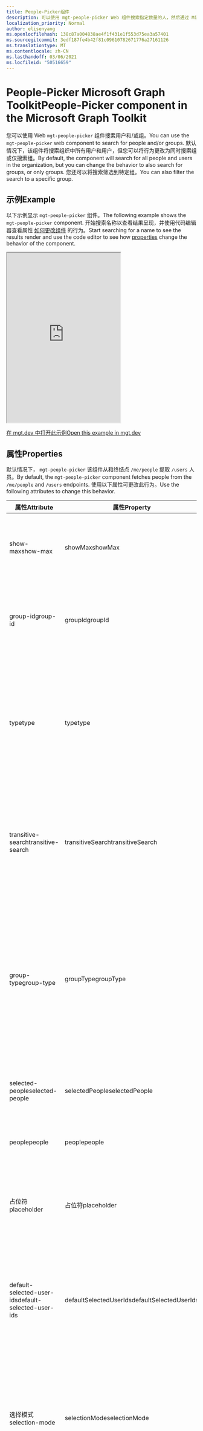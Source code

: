 ```yaml
---
title: People-Picker组件
description: 可以使用 mgt-people-picker Web 组件搜索指定数量的人，然后通过 Microsoft Graph 呈现结果列表。
localization_priority: Normal
author: elisenyang
ms.openlocfilehash: 138c87a004838ae4f1f431e1f553d75ea3a57401
ms.sourcegitcommit: 3edf187fe4b42f81c09610782671776a27161126
ms.translationtype: MT
ms.contentlocale: zh-CN
ms.lasthandoff: 03/06/2021
ms.locfileid: "50516659"
---
```

# <a name="people-picker-component-in-the-microsoft-graph-toolkit"></a><span data-ttu-id="fd898-103">People-Picker Microsoft Graph Toolkit</span><span class="sxs-lookup"><span data-stu-id="fd898-103">People-Picker component in the Microsoft Graph Toolkit</span></span>

<span data-ttu-id="fd898-104">您可以使用 Web `mgt-people-picker` 组件搜索用户和/或组。</span><span class="sxs-lookup"><span data-stu-id="fd898-104">You can use the `mgt-people-picker` web component to search for people and/or groups.</span></span> <span data-ttu-id="fd898-105">默认情况下，该组件将搜索组织中所有用户和用户，但您可以将行为更改为同时搜索组或仅搜索组。</span><span class="sxs-lookup"><span data-stu-id="fd898-105">By default, the component will search for all people and users in the organization, but you can change the behavior to also search for groups, or only groups.</span></span> <span data-ttu-id="fd898-106">您还可以将搜索筛选到特定组。</span><span class="sxs-lookup"><span data-stu-id="fd898-106">You can also filter the search to a specific group.</span></span>

## <a name="example"></a><span data-ttu-id="fd898-107">示例</span><span class="sxs-lookup"><span data-stu-id="fd898-107">Example</span></span>

<span data-ttu-id="fd898-108">以下示例显示 `mgt-people-picker` 组件。</span><span class="sxs-lookup"><span data-stu-id="fd898-108">The following example shows the `mgt-people-picker` component.</span></span> <span data-ttu-id="fd898-109">开始搜索名称以查看结果呈现，并使用代码编辑器查看属性 [如何更改组件](#properties) 的行为。</span><span class="sxs-lookup"><span data-stu-id="fd898-109">Start searching for a name to see the results render and use the code editor to see how [properties](#properties) change the behavior of the component.</span></span>

<iframe src="https://mgt.dev/iframe.html?id=components-mgt-people-picker--people-picker&source=docs" height="450"></iframe>

[<span data-ttu-id="fd898-110">在 mgt.dev 中打开此示例</span><span class="sxs-lookup"><span data-stu-id="fd898-110">Open this example in mgt.dev</span></span>](https://mgt.dev/?path=/story/components-mgt-people-picker--people-picker&source=docs)

## <a name="properties"></a><span data-ttu-id="fd898-111">属性</span><span class="sxs-lookup"><span data-stu-id="fd898-111">Properties</span></span>

<span data-ttu-id="fd898-112">默认情况下， `mgt-people-picker` 该组件从和终结点 `/me/people` 提取 `/users` 人员。</span><span class="sxs-lookup"><span data-stu-id="fd898-112">By default, the `mgt-people-picker` component fetches people from the `/me/people` and `/users` endpoints.</span></span> <span data-ttu-id="fd898-113">使用以下属性可更改此行为。</span><span class="sxs-lookup"><span data-stu-id="fd898-113">Use the following attributes to change this behavior.</span></span>

| <span data-ttu-id="fd898-114">属性</span><span class="sxs-lookup"><span data-stu-id="fd898-114">Attribute</span></span> | <span data-ttu-id="fd898-115">属性</span><span class="sxs-lookup"><span data-stu-id="fd898-115">Property</span></span> | <span data-ttu-id="fd898-116">说明</span><span class="sxs-lookup"><span data-stu-id="fd898-116">Description</span></span>                                                                                                                                                                            |
| -------- | --------- | -------------------------------------------------------------------------------------------------------------------------------------------------------------------------------------- |
| <span data-ttu-id="fd898-117">show-max</span><span class="sxs-lookup"><span data-stu-id="fd898-117">show-max</span></span> | <span data-ttu-id="fd898-118">showMax</span><span class="sxs-lookup"><span data-stu-id="fd898-118">showMax</span></span>   | <span data-ttu-id="fd898-119">一个数字值，指示要显示的最大人数。</span><span class="sxs-lookup"><span data-stu-id="fd898-119">A number value to indicate the maximum number of people to show.</span></span> <span data-ttu-id="fd898-120">默认值为 6。</span><span class="sxs-lookup"><span data-stu-id="fd898-120">the default value is 6.</span></span>                                                                                             |
| <span data-ttu-id="fd898-121">group-id</span><span class="sxs-lookup"><span data-stu-id="fd898-121">group-id</span></span>    | <span data-ttu-id="fd898-122">groupId</span><span class="sxs-lookup"><span data-stu-id="fd898-122">groupId</span></span>     | <span data-ttu-id="fd898-123">一个字符串值，属于 Microsoft Graph 定义的组，用于进一步筛选搜索结果。</span><span class="sxs-lookup"><span data-stu-id="fd898-123">A string value that belongs to a Microsoft Graph defined group for further filtering of the search results.</span></span>                                                                            |
| <span data-ttu-id="fd898-124">type</span><span class="sxs-lookup"><span data-stu-id="fd898-124">type</span></span>     | <span data-ttu-id="fd898-125">type</span><span class="sxs-lookup"><span data-stu-id="fd898-125">type</span></span>      | <span data-ttu-id="fd898-126">要搜索的实体的类型。</span><span class="sxs-lookup"><span data-stu-id="fd898-126">The type of entities to search for.</span></span> <span data-ttu-id="fd898-127">可用选项有： `person` ， `group` 。 `any`</span><span class="sxs-lookup"><span data-stu-id="fd898-127">Available options are: `person`, `group`, `any`.</span></span> <span data-ttu-id="fd898-128">默认值为 `person`。</span><span class="sxs-lookup"><span data-stu-id="fd898-128">Default value is `person`.</span></span> <span data-ttu-id="fd898-129">如果设置了属性， `group-id` 则此属性无效。</span><span class="sxs-lookup"><span data-stu-id="fd898-129">This attribute has no effect if `group-id` property is set.</span></span>         
| <span data-ttu-id="fd898-130">transitive-search</span><span class="sxs-lookup"><span data-stu-id="fd898-130">transitive-search</span></span>     | <span data-ttu-id="fd898-131">transitiveSearch</span><span class="sxs-lookup"><span data-stu-id="fd898-131">transitiveSearch</span></span>      | <span data-ttu-id="fd898-132">一个布尔值，用于执行可传递搜索简单列表返回所有嵌套成员的成员的索引 - 默认情况下，不使用可传递搜索。</span><span class="sxs-lookup"><span data-stu-id="fd898-132">A Boolean value to perform a transitive search returning a flat list of all nested members - by default transitive search is not used.</span></span>|
| <span data-ttu-id="fd898-133">group-type</span><span class="sxs-lookup"><span data-stu-id="fd898-133">group-type</span></span>     | <span data-ttu-id="fd898-134">groupType</span><span class="sxs-lookup"><span data-stu-id="fd898-134">groupType</span></span>      | <span data-ttu-id="fd898-135">要搜索的组类型。</span><span class="sxs-lookup"><span data-stu-id="fd898-135">The group type to search for.</span></span> <span data-ttu-id="fd898-136">可用选项有： `unified` ， ， ， `security` `mailenabledsecurity` `distribution` `any` 。</span><span class="sxs-lookup"><span data-stu-id="fd898-136">Available options are: `unified`, `security`, `mailenabledsecurity`, `distribution`, `any`.</span></span> <span data-ttu-id="fd898-137">默认值为 `any`。</span><span class="sxs-lookup"><span data-stu-id="fd898-137">Default value is `any`.</span></span> <span data-ttu-id="fd898-138">如果该属性设置为 ， `type` 则此属性无效 `person` 。</span><span class="sxs-lookup"><span data-stu-id="fd898-138">This attribute has no effect if the `type` property is set to `person`.</span></span>                                                                           |
|  <span data-ttu-id="fd898-139">selected-people</span><span class="sxs-lookup"><span data-stu-id="fd898-139">selected-people</span></span>  | <span data-ttu-id="fd898-140">selectedPeople</span><span class="sxs-lookup"><span data-stu-id="fd898-140">selectedPeople</span></span>     | <span data-ttu-id="fd898-141">所选人员数组。</span><span class="sxs-lookup"><span data-stu-id="fd898-141">An array of selected people.</span></span> <span data-ttu-id="fd898-142">设置此值以编程方式选择人员。</span><span class="sxs-lookup"><span data-stu-id="fd898-142">Set this value to select people programmatically.</span></span>|
| <span data-ttu-id="fd898-143">people</span><span class="sxs-lookup"><span data-stu-id="fd898-143">people</span></span>   | <span data-ttu-id="fd898-144">people</span><span class="sxs-lookup"><span data-stu-id="fd898-144">people</span></span>    | <span data-ttu-id="fd898-145">在搜索结果中找到并呈现的一组人员</span><span class="sxs-lookup"><span data-stu-id="fd898-145">An array of people found and rendered in the search result</span></span> |
| <span data-ttu-id="fd898-146">占位符</span><span class="sxs-lookup"><span data-stu-id="fd898-146">placeholder</span></span>   | <span data-ttu-id="fd898-147">占位符</span><span class="sxs-lookup"><span data-stu-id="fd898-147">placeholder</span></span>    | <span data-ttu-id="fd898-148">解释如何使用组件的默认文本。</span><span class="sxs-lookup"><span data-stu-id="fd898-148">The default text that appears to explain how to use the component.</span></span> <span data-ttu-id="fd898-149">默认值为 `Start typing a name`。</span><span class="sxs-lookup"><span data-stu-id="fd898-149">Default value is `Start typing a name`.</span></span>
| <span data-ttu-id="fd898-150">default-selected-user-ids</span><span class="sxs-lookup"><span data-stu-id="fd898-150">default-selected-user-ids</span></span> | <span data-ttu-id="fd898-151">defaultSelectedUserIds</span><span class="sxs-lookup"><span data-stu-id="fd898-151">defaultSelectedUserIds</span></span> | <span data-ttu-id="fd898-152">当提供以逗号分隔的 Microsoft Graph 用户 ID 字符串时，组件在初始化时将按所选内容呈现相应的用户。</span><span class="sxs-lookup"><span data-stu-id="fd898-152">When provided a string of comma-separated Microsoft Graph user IDs, the component renders the respective users as selected upon initialization.</span></span>
| <span data-ttu-id="fd898-153">选择模式</span><span class="sxs-lookup"><span data-stu-id="fd898-153">selection-mode</span></span> | <span data-ttu-id="fd898-154">selectionMode</span><span class="sxs-lookup"><span data-stu-id="fd898-154">selectionMode</span></span> | <span data-ttu-id="fd898-155">用于指示是允许选择多个项目， (组选择) 单个项目。</span><span class="sxs-lookup"><span data-stu-id="fd898-155">Used to indicate whether to allow selecting multiple items (users or groups) or just a single item.</span></span> <span data-ttu-id="fd898-156">可用选项包括： `single` `multiple` 、 。</span><span class="sxs-lookup"><span data-stu-id="fd898-156">Available options are: `single`, `multiple`.</span></span> <span data-ttu-id="fd898-157">默认值为 `multiple`。</span><span class="sxs-lookup"><span data-stu-id="fd898-157">Default value is `multiple`.</span></span>
| <span data-ttu-id="fd898-158">已禁用</span><span class="sxs-lookup"><span data-stu-id="fd898-158">disabled</span></span> | <span data-ttu-id="fd898-159">已禁用</span><span class="sxs-lookup"><span data-stu-id="fd898-159">disabled</span></span> | <span data-ttu-id="fd898-160">设置是否禁用人员选取器。</span><span class="sxs-lookup"><span data-stu-id="fd898-160">Sets whether the people picker is disabled.</span></span> <span data-ttu-id="fd898-161">禁用后，用户将无法搜索或选择人员。</span><span class="sxs-lookup"><span data-stu-id="fd898-161">When disabled, the user is not able to search or select people.</span></span>

<span data-ttu-id="fd898-162">下面是一 `show-max` 个示例。</span><span class="sxs-lookup"><span data-stu-id="fd898-162">The following is a `show-max` example.</span></span>

```html
<mgt-people-picker show-max="4"> </mgt-people-picker>
```

## <a name="selected-people"></a><span data-ttu-id="fd898-163">所选人员</span><span class="sxs-lookup"><span data-stu-id="fd898-163">Selected people</span></span>

<span data-ttu-id="fd898-164">组件的"所选人员"部分呈现开发人员或用户选择的每个人。</span><span class="sxs-lookup"><span data-stu-id="fd898-164">The selected people section of the component renders each person chosen by the developer or user.</span></span> 

![mgt-people-picker](./images/selected-people.png)

<span data-ttu-id="fd898-166">可以通过执行以下操作之一填充所选人员数据：</span><span class="sxs-lookup"><span data-stu-id="fd898-166">You can populate selected people data by doing one of the following:</span></span>

- <span data-ttu-id="fd898-167">直接 `selectedPeople` 设置属性，如以下示例所示。</span><span class="sxs-lookup"><span data-stu-id="fd898-167">Setting the `selectedPeople` property directly, as shown in the following example.</span></span>  

    ```javascript
    // personObject = User or Person from Microsoft Graph
    document.querySelector('mgt-people-picker').selectedPeople.push(personObject);
    ```

- <span data-ttu-id="fd898-168">使用此方法 `selectUsersById()` ，该方法接受 Microsoft graph 用户 [ID](/graph/api/resources/users) 数组，以查找关联的用户详细信息进行选择。</span><span class="sxs-lookup"><span data-stu-id="fd898-168">Using the `selectUsersById()` method, which accepts an array of Microsoft graph [user ids](/graph/api/resources/users) to find associated user details for selection.</span></span>

     ><span data-ttu-id="fd898-169">**注意：** 如果未找到用户， `id` 则不会为此呈现任何数据 `id` 。</span><span class="sxs-lookup"><span data-stu-id="fd898-169">**Note:** If no user is found for an `id`, no data will be rendered for that `id`.</span></span>

    ```javascript
    // id = Microsoft graph User "id"
    document.querySelector('mgt-people-picker').selectUsersById(["id","id"])
    ```

## <a name="events"></a><span data-ttu-id="fd898-170">活动</span><span class="sxs-lookup"><span data-stu-id="fd898-170">Events</span></span>

<span data-ttu-id="fd898-171">从组件中触发以下事件。</span><span class="sxs-lookup"><span data-stu-id="fd898-171">The following events are fired from the component.</span></span>

| <span data-ttu-id="fd898-172">事件</span><span class="sxs-lookup"><span data-stu-id="fd898-172">Event</span></span> | <span data-ttu-id="fd898-173">说明</span><span class="sxs-lookup"><span data-stu-id="fd898-173">Description</span></span> |
| --- | --- |
| `selectionChanged` | <span data-ttu-id="fd898-174">用户在选定/选取人员列表中添加或删除了人员。</span><span class="sxs-lookup"><span data-stu-id="fd898-174">The user added or removed a person from the list of selected/picked people.</span></span>|

## <a name="css-custom-properties"></a><span data-ttu-id="fd898-175">CSS 自定义属性</span><span class="sxs-lookup"><span data-stu-id="fd898-175">CSS custom properties</span></span>

<span data-ttu-id="fd898-176">组件 `mgt-people-picker` 定义以下 CSS 自定义属性。</span><span class="sxs-lookup"><span data-stu-id="fd898-176">The `mgt-people-picker` component defines the following CSS custom properties.</span></span>

```css
mgt-people-picker {
    --input-border: 2px rgba(255, 255, 255, 0.5) solid; /* sets all input area border */

      /* OR individual input border sides */
    --input-border-bottom: 2px rgba(255, 255, 255, 0.5) solid;
    --input-border-right: 2px rgba(255, 255, 255, 0.5) solid;
    --input-border-left: 2px rgba(255, 255, 255, 0.5) solid;
    --input-border-top: 2px rgba(255, 255, 255, 0.5) solid;

    --input-background-color: #1f1f1f; /* input area background color */
    --input-border-color--hover: #008394; /* input area border hover color */
    --input-border-color--focus: #0f78d4; /* input area border focus color */

    --dropdown-background-color: #1f1f1f; /* selection area background color */
    --dropdown-item-hover-background: #333d47; /* person background color on hover */
    
    --selected-person-background-color: #f1f1f1; /* person item background color */
    
    --color: white; /* input area border focus color */
    --placeholder-color: #f1f1f1; /* placeholder text color */
    --placeholder-color--focus: rgba(255, 255, 255, 0.8); /* placeholder text focus color */
}
```

## <a name="templates"></a><span data-ttu-id="fd898-177">模板</span><span class="sxs-lookup"><span data-stu-id="fd898-177">Templates</span></span>

 <span data-ttu-id="fd898-178">`mgt-people-picker` 支持 [多个模板](../customize-components/templates.md) ，您可以使用这些模板替换组件的某些部分。</span><span class="sxs-lookup"><span data-stu-id="fd898-178">`mgt-people-picker` supports several [templates](../customize-components/templates.md) that you can use to replace certain parts of the component.</span></span> <span data-ttu-id="fd898-179">若要指定模板，请包含组件 `<template>` 中的元素，将值设置为 `data-type` 下列值之一。</span><span class="sxs-lookup"><span data-stu-id="fd898-179">To specify a template, include a `<template>` element inside a component and set the `data-type` value to one of the following.</span></span>

| <span data-ttu-id="fd898-180">数据类型</span><span class="sxs-lookup"><span data-stu-id="fd898-180">Data type</span></span> | <span data-ttu-id="fd898-181">数据上下文</span><span class="sxs-lookup"><span data-stu-id="fd898-181">Data context</span></span> | <span data-ttu-id="fd898-182">说明</span><span class="sxs-lookup"><span data-stu-id="fd898-182">Description</span></span> |
| --- | --- | --- |
| <span data-ttu-id="fd898-183">默认</span><span class="sxs-lookup"><span data-stu-id="fd898-183">default</span></span> | <span data-ttu-id="fd898-184">null：无数据</span><span class="sxs-lookup"><span data-stu-id="fd898-184">null: no data</span></span> | <span data-ttu-id="fd898-185">用于覆盖整个组件的呈现的模板。</span><span class="sxs-lookup"><span data-stu-id="fd898-185">The template used to override the rendering of the entire component.</span></span>
| <span data-ttu-id="fd898-186">loading</span><span class="sxs-lookup"><span data-stu-id="fd898-186">loading</span></span> | <span data-ttu-id="fd898-187">null：无数据</span><span class="sxs-lookup"><span data-stu-id="fd898-187">null: no data</span></span> | <span data-ttu-id="fd898-188">在请求图形时用于呈现选取器状态的模板。</span><span class="sxs-lookup"><span data-stu-id="fd898-188">The template used to render the state of picker while request to graph is being made.</span></span> |
| <span data-ttu-id="fd898-189">error</span><span class="sxs-lookup"><span data-stu-id="fd898-189">error</span></span> | <span data-ttu-id="fd898-190">null：无数据</span><span class="sxs-lookup"><span data-stu-id="fd898-190">null: no data</span></span> | <span data-ttu-id="fd898-191">如果用户搜索未返回任何用户，则使用的模板。</span><span class="sxs-lookup"><span data-stu-id="fd898-191">The template used if user search returns no users.</span></span> |
| <span data-ttu-id="fd898-192">no-data</span><span class="sxs-lookup"><span data-stu-id="fd898-192">no-data</span></span> | <span data-ttu-id="fd898-193">null：无数据</span><span class="sxs-lookup"><span data-stu-id="fd898-193">null: no data</span></span> | <span data-ttu-id="fd898-194">如果用户搜索未返回用户，则使用备用模板。</span><span class="sxs-lookup"><span data-stu-id="fd898-194">An alternative template used if user search returns no users.</span></span> |
| <span data-ttu-id="fd898-195">selected-person</span><span class="sxs-lookup"><span data-stu-id="fd898-195">selected-person</span></span> | <span data-ttu-id="fd898-196">person：人员详细信息对象</span><span class="sxs-lookup"><span data-stu-id="fd898-196">person: The person details object</span></span> | <span data-ttu-id="fd898-197">用于呈现选定人员模板。</span><span class="sxs-lookup"><span data-stu-id="fd898-197">The template to render selected people.</span></span> |
| <span data-ttu-id="fd898-198">person</span><span class="sxs-lookup"><span data-stu-id="fd898-198">person</span></span> | <span data-ttu-id="fd898-199">person：人员详细信息对象</span><span class="sxs-lookup"><span data-stu-id="fd898-199">person: The person details object</span></span> | <span data-ttu-id="fd898-200">在下拉列表中呈现人员模板。</span><span class="sxs-lookup"><span data-stu-id="fd898-200">The template to render people in the dropdown.</span></span> |

<span data-ttu-id="fd898-201">以下示例演示如何使用 `error` 模板。</span><span class="sxs-lookup"><span data-stu-id="fd898-201">The following examples shows how to use the `error` template.</span></span>

```html
<mgt-people-picker>
  <template data-type="error">
    <p>Sorry, no people were found</p>
  </template>
</mgt-people-picker>
```

## <a name="microsoft-graph-permissions"></a><span data-ttu-id="fd898-202">Microsoft Graph 权限</span><span class="sxs-lookup"><span data-stu-id="fd898-202">Microsoft Graph permissions</span></span>

<span data-ttu-id="fd898-203">此组件使用以下 Microsoft Graph API 和权限。</span><span class="sxs-lookup"><span data-stu-id="fd898-203">This component uses the following Microsoft Graph APIs and permissions.</span></span>

| <span data-ttu-id="fd898-204">API</span><span class="sxs-lookup"><span data-stu-id="fd898-204">API</span></span>                                                                                                              | <span data-ttu-id="fd898-205">权限</span><span class="sxs-lookup"><span data-stu-id="fd898-205">Permission</span></span>  |
| ---------------------------------------------------------------------------------------------------------------- | ----------- |
| [<span data-ttu-id="fd898-206">/me/people</span><span class="sxs-lookup"><span data-stu-id="fd898-206">/me/people</span></span>](/graph/api/user-list-people)                    | <span data-ttu-id="fd898-207">People.Read</span><span class="sxs-lookup"><span data-stu-id="fd898-207">People.Read</span></span>        |
| [<span data-ttu-id="fd898-208">/users</span><span class="sxs-lookup"><span data-stu-id="fd898-208">/users</span></span>](/graph/api/user-list)  | <span data-ttu-id="fd898-209">User.ReadBasic.All</span><span class="sxs-lookup"><span data-stu-id="fd898-209">User.ReadBasic.All</span></span> |
| [<span data-ttu-id="fd898-210">/groups</span><span class="sxs-lookup"><span data-stu-id="fd898-210">/groups</span></span>](/group-list)  | <span data-ttu-id="fd898-211">Group.Read.All</span><span class="sxs-lookup"><span data-stu-id="fd898-211">Group.Read.All</span></span> |
| [<span data-ttu-id="fd898-212">/groups/ \$ {groupId}/members</span><span class="sxs-lookup"><span data-stu-id="fd898-212">/groups/\${groupId}/members</span></span>](/graph/api/group-list-members) | <span data-ttu-id="fd898-213">GroupMember.Read.All</span><span class="sxs-lookup"><span data-stu-id="fd898-213">GroupMember.Read.All</span></span>        |
| [<span data-ttu-id="fd898-214">/users/${userPrincipleName} </span><span class="sxs-lookup"><span data-stu-id="fd898-214">/users/${userPrincipleName} </span></span>](/graph/api/user-get)  | <span data-ttu-id="fd898-215">User.Read</span><span class="sxs-lookup"><span data-stu-id="fd898-215">User.Read</span></span> |

## <a name="authentication"></a><span data-ttu-id="fd898-216">身份验证</span><span class="sxs-lookup"><span data-stu-id="fd898-216">Authentication</span></span>

<span data-ttu-id="fd898-217">该控件使用身份验证文档中介绍的全局 [身份验证提供程序](../providers/providers.md)。</span><span class="sxs-lookup"><span data-stu-id="fd898-217">The control uses the global authentication provider described in the [authentication documentation](../providers/providers.md).</span></span>

## <a name="extend-for-more-control"></a><span data-ttu-id="fd898-218">扩展以更多控制</span><span class="sxs-lookup"><span data-stu-id="fd898-218">Extend for more control</span></span>

<span data-ttu-id="fd898-219">对于更复杂的方案或真正自定义的 UX，此组件公开了多个在组件扩展 `protected render*` 中替代的方法。</span><span class="sxs-lookup"><span data-stu-id="fd898-219">For more complex scenarios or a truly custom UX, this component exposes several `protected render*` methods for override in component extensions.</span></span>

| <span data-ttu-id="fd898-220">方法</span><span class="sxs-lookup"><span data-stu-id="fd898-220">Method</span></span> | <span data-ttu-id="fd898-221">说明</span><span class="sxs-lookup"><span data-stu-id="fd898-221">Description</span></span> |
| - | - |
| <span data-ttu-id="fd898-222">renderInput</span><span class="sxs-lookup"><span data-stu-id="fd898-222">renderInput</span></span> | <span data-ttu-id="fd898-223">呈现输入文本框。</span><span class="sxs-lookup"><span data-stu-id="fd898-223">Renders the input text box.</span></span> |
| <span data-ttu-id="fd898-224">renderSelectedPeople</span><span class="sxs-lookup"><span data-stu-id="fd898-224">renderSelectedPeople</span></span> | <span data-ttu-id="fd898-225">呈现所选人员令牌。</span><span class="sxs-lookup"><span data-stu-id="fd898-225">Renders the selected people tokens.</span></span> |
| <span data-ttu-id="fd898-226">renderSelectedPerson</span><span class="sxs-lookup"><span data-stu-id="fd898-226">renderSelectedPerson</span></span> | <span data-ttu-id="fd898-227">呈现个人个人令牌。</span><span class="sxs-lookup"><span data-stu-id="fd898-227">Renders an individual person token.</span></span> |
| <span data-ttu-id="fd898-228">renderFlyout</span><span class="sxs-lookup"><span data-stu-id="fd898-228">renderFlyout</span></span> | <span data-ttu-id="fd898-229">呈现飞出部件版式。</span><span class="sxs-lookup"><span data-stu-id="fd898-229">Renders the flyout chrome.</span></span> |
| <span data-ttu-id="fd898-230">renderFlyoutContent</span><span class="sxs-lookup"><span data-stu-id="fd898-230">renderFlyoutContent</span></span> | <span data-ttu-id="fd898-231">在结果飞出中呈现相应的状态。</span><span class="sxs-lookup"><span data-stu-id="fd898-231">Renders the appropriate state in the results flyout.</span></span> |
| <span data-ttu-id="fd898-232">renderLoading</span><span class="sxs-lookup"><span data-stu-id="fd898-232">renderLoading</span></span> | <span data-ttu-id="fd898-233">呈现加载状态。</span><span class="sxs-lookup"><span data-stu-id="fd898-233">Renders the loading state.</span></span> |
| <span data-ttu-id="fd898-234">renderNoData</span><span class="sxs-lookup"><span data-stu-id="fd898-234">renderNoData</span></span> | <span data-ttu-id="fd898-235">当未找到搜索查询的结果时呈现状态。</span><span class="sxs-lookup"><span data-stu-id="fd898-235">Renders the state when no results are found for the search query.</span></span> |
| <span data-ttu-id="fd898-236">renderSearchResults</span><span class="sxs-lookup"><span data-stu-id="fd898-236">renderSearchResults</span></span> | <span data-ttu-id="fd898-237">呈现搜索结果列表。</span><span class="sxs-lookup"><span data-stu-id="fd898-237">Renders the list of search results.</span></span> |
| <span data-ttu-id="fd898-238">renderPersonResult</span><span class="sxs-lookup"><span data-stu-id="fd898-238">renderPersonResult</span></span> | <span data-ttu-id="fd898-239">呈现个人搜索结果。</span><span class="sxs-lookup"><span data-stu-id="fd898-239">Renders an individual person search result.</span></span> |
